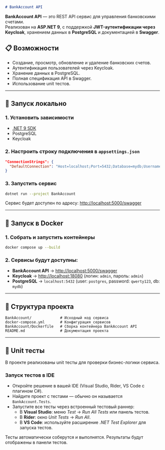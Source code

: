 ````markdown
# BankAccount API
````

**BankAccount API** — это REST API сервис для управления банковскими счетами.  
Реализован на **ASP.NET 9**, с поддержкой **JWT-аутентификации через Keycloak**, хранением данных в **PostgreSQL** и документацией в **Swagger**.

## 📋 Возможности
- Создание, просмотр, обновление и удаление банковских счетов.
- Аутентификация пользователей через Keycloak.
- Хранение данных в PostgreSQL.
- Полная спецификация API в Swagger.
- Использование unit тестов.

---

## 🚀 Запуск локально

### 1. Установить зависимости
- [.NET 9 SDK](https://dotnet.microsoft.com/en-us/download)
- PostgreSQL
- Keycloak

### 2. Настроить строку подключения в `appsettings.json`
```json
"ConnectionStrings": {
  "DefaultConnection": "Host=localhost;Port=5432;Database=mydb;Username=postgres;Password=qwerty123"
}
````

### 3. Запустить сервис

```bash
dotnet run --project BankAccount
```

Сервис будет доступен по адресу:
[http://localhost:5000/swagger](http://localhost:5000/swagger)

---

## 🐳 Запуск в Docker

### 1. Собрать и запустить контейнеры

```bash
docker compose up --build
```

### 2. Сервисы будут доступны:

* **BankAccount API** → [http://localhost:5000/swagger](http://localhost:5000/swagger)
* **Keycloak** → [http://localhost:18080](http://localhost:18080) (логин: `admin`, пароль: `admin`)
* **PostgreSQL** → `localhost:5432` (user: `postgres`, password: `qwerty123`, db: `mydb`)

---

## 📂 Структура проекта

```
BankAccount/             # Исходный код сервиса
docker-compose.yml       # Конфигурация сервисов
BankAccount/Dockerfile   # Сборка контейнера BankAccount API
README.md                # Документация проекта
```

---

## 🧪 Unit тесты

В проекте реализованы unit тесты для проверки бизнес-логики сервиса.

### Запуск тестов в IDE

- Откройте решение в вашей IDE (Visual Studio, Rider, VS Code с плагином C#).
- Найдите проект с тестами — обычно он называется `BankAccount.Tests`.
- Запустите все тесты через встроенный тестовый раннер:
  - В **Visual Studio**: меню *Test* → *Run All Tests* или панель тестов.
  - В **Rider**: окно *Unit Tests* → *Run All*.
  - В **VS Code**: используйте расширение *.NET Test Explorer* для запуска тестов.
  
Тесты автоматически соберутся и выполнятся. Результаты будут отображены в панели тестов.

